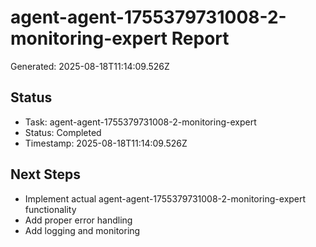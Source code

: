 # agent-agent-1755379731008-2-monitoring-expert Report

Generated: 2025-08-18T11:14:09.526Z

## Status
- Task: agent-agent-1755379731008-2-monitoring-expert
- Status: Completed
- Timestamp: 2025-08-18T11:14:09.526Z

## Next Steps
- Implement actual agent-agent-1755379731008-2-monitoring-expert functionality
- Add proper error handling
- Add logging and monitoring
